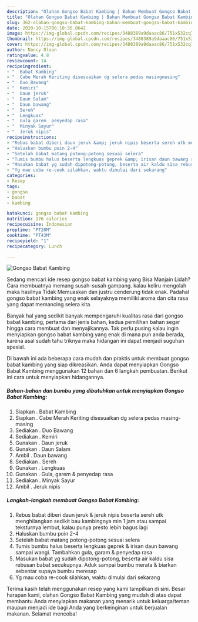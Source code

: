 ```yaml
---
description: "Olahan Gongso Babat Kambing | Bahan Membuat Gongso Babat Kambing Yang Enak Dan Mudah"
title: "Olahan Gongso Babat Kambing | Bahan Membuat Gongso Babat Kambing Yang Enak Dan Mudah"
slug: 362-olahan-gongso-babat-kambing-bahan-membuat-gongso-babat-kambing-yang-enak-dan-mudah
date: 2020-10-15T06:10:50.864Z
image: https://img-global.cpcdn.com/recipes/3488389a9daaac86/751x532cq70/gongso-babat-kambing-foto-resep-utama.jpg
thumbnail: https://img-global.cpcdn.com/recipes/3488389a9daaac86/751x532cq70/gongso-babat-kambing-foto-resep-utama.jpg
cover: https://img-global.cpcdn.com/recipes/3488389a9daaac86/751x532cq70/gongso-babat-kambing-foto-resep-utama.jpg
author: Nancy Olson
ratingvalue: 4.8
reviewcount: 14
recipeingredient:
- "  Babat Kambing"
- "  Cabe Merah Keriting disesuaikan dg selera pedas masingmasing"
- "  Duo Bawang"
- "  Kemiri"
- "  Daun jeruk"
- "  Daun Salam"
- "  Daun bawang"
- "  Sereh"
- "  Lengkuas"
- "  Gula garem  penyedap rasa"
- "  Minyak Sayur"
- "  Jeruk nipis"
recipeinstructions:
- "Rebus babat diberi daun jeruk &amp; jeruk nipis beserta sereh utk menghilangkan sedikit bau kambingnya min 1 jam atau sampai teksturnya lembut, kalau punya presto lebih bagus lagi"
- "Haluskan bumbu poin 2-4"
- "Setelah babat matang potong-potong sesuai selera"
- "Tumis bumbu halus beserta lengkuas geprek &amp; irisan daun bawang sampai wangi. Tambahkan gula, garam &amp; penyedap rasa"
- "Masukan babat yg sudah dipotong-potong, beserta air kaldu sisa rebusan babat secukupnya. Aduk sampai bumbu merata &amp; biarkan sebentar supaya bumbu meresap"
- "Yg mau coba re-cook silahkan, waktu dimulai dari sekarang"
categories:
- Resep
tags:
- gongso
- babat
- kambing

katakunci: gongso babat kambing 
nutrition: 176 calories
recipecuisine: Indonesian
preptime: "PT20M"
cooktime: "PT43M"
recipeyield: "1"
recipecategory: Lunch

---
```



![Gongso Babat Kambing](https://img-global.cpcdn.com/recipes/3488389a9daaac86/751x532cq70/gongso-babat-kambing-foto-resep-utama.jpg)

Sedang mencari ide resep gongso babat kambing yang Bisa Manjain Lidah? Cara membuatnya memang susah-susah gampang. kalau keliru mengolah maka hasilnya Tidak Memuaskan dan justru cenderung tidak enak. Padahal gongso babat kambing yang enak selayaknya memiliki aroma dan cita rasa yang dapat memancing selera kita.



Banyak hal yang sedikit banyak mempengaruhi kualitas rasa dari gongso babat kambing, pertama dari jenis bahan, kedua pemilihan bahan segar hingga cara membuat dan menyajikannya. Tak perlu pusing kalau ingin menyiapkan gongso babat kambing yang enak di mana pun anda berada, karena asal sudah tahu triknya maka hidangan ini dapat menjadi suguhan spesial.


Di bawah ini ada beberapa cara mudah dan praktis untuk membuat gongso babat kambing yang siap dikreasikan. Anda dapat menyiapkan Gongso Babat Kambing menggunakan 12 bahan dan 6 langkah pembuatan. Berikut ini cara untuk menyiapkan hidangannya.

<!--inarticleads1-->

##### Bahan-bahan dan bumbu yang dibutuhkan untuk menyiapkan Gongso Babat Kambing:

1. Siapkan  . Babat Kambing
1. Siapkan  . Cabe Merah Keriting disesuaikan dg selera pedas masing-masing
1. Sediakan  . Duo Bawang
1. Sediakan  . Kemiri
1. Gunakan  . Daun jeruk
1. Gunakan  . Daun Salam
1. Ambil  . Daun bawang
1. Sediakan  . Sereh
1. Gunakan  . Lengkuas
1. Gunakan  . Gula, garem &amp; penyedap rasa
1. Sediakan  . Minyak Sayur
1. Ambil  . Jeruk nipis




<!--inarticleads2-->

##### Langkah-langkah membuat Gongso Babat Kambing:

1. Rebus babat diberi daun jeruk &amp; jeruk nipis beserta sereh utk menghilangkan sedikit bau kambingnya min 1 jam atau sampai teksturnya lembut, kalau punya presto lebih bagus lagi
1. Haluskan bumbu poin 2-4
1. Setelah babat matang potong-potong sesuai selera
1. Tumis bumbu halus beserta lengkuas geprek &amp; irisan daun bawang sampai wangi. Tambahkan gula, garam &amp; penyedap rasa
1. Masukan babat yg sudah dipotong-potong, beserta air kaldu sisa rebusan babat secukupnya. Aduk sampai bumbu merata &amp; biarkan sebentar supaya bumbu meresap
1. Yg mau coba re-cook silahkan, waktu dimulai dari sekarang




Terima kasih telah menggunakan resep yang kami tampilkan di sini. Besar harapan kami, olahan Gongso Babat Kambing yang mudah di atas dapat membantu Anda menyiapkan makanan yang menarik untuk keluarga/teman maupun menjadi ide bagi Anda yang berkeinginan untuk berjualan makanan. Selamat mencoba!
